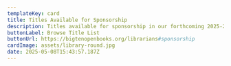 ```yaml
---
templateKey: card
title: Titles Available for Sponsorship
description: Titles available for sponsorship in our forthcoming 2025-2026 collections.
buttonLabel: Browse Title List
buttonUrl: https://bigtenopenbooks.org/librarians#sponsorship
cardImage: assets/library-round.jpg
date: 2025-05-08T15:43:57.187Z
---
```

